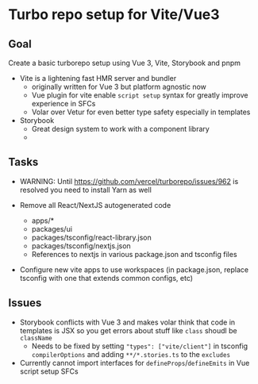 # Turbo repo setup for Vite/Vue3

## Goal

Create a basic turborepo setup using Vue 3, Vite, Storybook and pnpm

- Vite is a lightening fast HMR server and bundler
  - originally written for Vue 3 but platform agnostic now
  - Vue plugin for vite enable `script setup` syntax for greatly improve experience in SFCs
  - Volar over Vetur for even better type safety especially in templates
- Storybook
  - Great design system to work with a component library
  -
## Tasks

- WARNING: Until https://github.com/vercel/turborepo/issues/962 is resolved you need to install Yarn as well

- Remove all React/NextJS autogenerated code
  - apps/*
  - packages/ui
  - packages/tsconfig/react-library.json
  - packages/tsconfig/nextjs.json
  - References to nextjs in various package.json and tsconfig files

- Configure new vite apps to use workspaces (in package.json, replace tsconfig with one that extends common configs, etc)

## Issues

- Storybook conflicts with Vue 3 and makes volar think that code in templates is JSX so you get errors about stuff like `class` shoudl be `className`
  - Needs to be fixed by setting `"types": ["vite/client"]` in tsconfig `compilerOptions` and adding `**/*.stories.ts` to the `excludes`
- Currently cannot import interfaces for `defineProps`/`defineEmits` in Vue script setup SFCs
